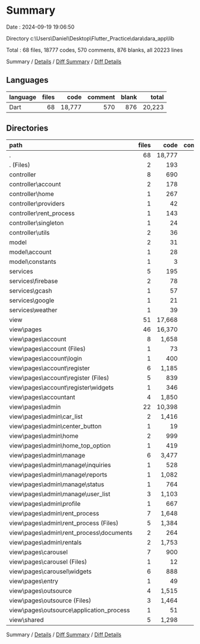 # Summary

Date : 2024-09-19 19:06:50

Directory c:\\Users\\Daniel\\Desktop\\Flutter_Practice\\dara\\dara_app\\lib

Total : 68 files,  18777 codes, 570 comments, 876 blanks, all 20223 lines

Summary / [Details](details.md) / [Diff Summary](diff.md) / [Diff Details](diff-details.md)

## Languages
| language | files | code | comment | blank | total |
| :--- | ---: | ---: | ---: | ---: | ---: |
| Dart | 68 | 18,777 | 570 | 876 | 20,223 |

## Directories
| path | files | code | comment | blank | total |
| :--- | ---: | ---: | ---: | ---: | ---: |
| . | 68 | 18,777 | 570 | 876 | 20,223 |
| . (Files) | 2 | 193 | 33 | 30 | 256 |
| controller | 8 | 690 | 54 | 71 | 815 |
| controller\\account | 2 | 178 | 27 | 14 | 219 |
| controller\\home | 1 | 267 | 11 | 20 | 298 |
| controller\\providers | 1 | 42 | 3 | 6 | 51 |
| controller\\rent_process | 1 | 143 | 3 | 13 | 159 |
| controller\\singleton | 1 | 24 | 8 | 13 | 45 |
| controller\\utils | 2 | 36 | 2 | 5 | 43 |
| model | 2 | 31 | 0 | 2 | 33 |
| model\\account | 1 | 28 | 0 | 2 | 30 |
| model\\constants | 1 | 3 | 0 | 0 | 3 |
| services | 5 | 195 | 20 | 28 | 243 |
| services\\firebase | 2 | 78 | 6 | 10 | 94 |
| services\\gcash | 1 | 57 | 6 | 5 | 68 |
| services\\google | 1 | 21 | 0 | 5 | 26 |
| services\\weather | 1 | 39 | 8 | 8 | 55 |
| view | 51 | 17,668 | 463 | 745 | 18,876 |
| view\\pages | 46 | 16,370 | 405 | 650 | 17,425 |
| view\\pages\\account | 8 | 1,658 | 118 | 129 | 1,905 |
| view\\pages\\account (Files) | 1 | 73 | 7 | 8 | 88 |
| view\\pages\\account\\login | 1 | 400 | 24 | 22 | 446 |
| view\\pages\\account\\register | 6 | 1,185 | 87 | 99 | 1,371 |
| view\\pages\\account\\register (Files) | 5 | 839 | 53 | 63 | 955 |
| view\\pages\\account\\register\\widgets | 1 | 346 | 34 | 36 | 416 |
| view\\pages\\accountant | 4 | 1,850 | 26 | 65 | 1,941 |
| view\\pages\\admin | 22 | 10,398 | 217 | 356 | 10,971 |
| view\\pages\\admin\\car_list | 2 | 1,416 | 43 | 42 | 1,501 |
| view\\pages\\admin\\center_button | 1 | 19 | 0 | 3 | 22 |
| view\\pages\\admin\\home | 2 | 999 | 21 | 25 | 1,045 |
| view\\pages\\admin\\home_top_option | 1 | 419 | 8 | 20 | 447 |
| view\\pages\\admin\\manage | 6 | 3,477 | 66 | 110 | 3,653 |
| view\\pages\\admin\\manage\\inquiries | 1 | 528 | 16 | 23 | 567 |
| view\\pages\\admin\\manage\\reports | 1 | 1,082 | 33 | 34 | 1,149 |
| view\\pages\\admin\\manage\\status | 1 | 764 | 11 | 10 | 785 |
| view\\pages\\admin\\manage\\user_list | 3 | 1,103 | 6 | 43 | 1,152 |
| view\\pages\\admin\\profile | 1 | 667 | 28 | 30 | 725 |
| view\\pages\\admin\\rent_process | 7 | 1,648 | 18 | 66 | 1,732 |
| view\\pages\\admin\\rent_process (Files) | 5 | 1,384 | 16 | 55 | 1,455 |
| view\\pages\\admin\\rent_process\\documents | 2 | 264 | 2 | 11 | 277 |
| view\\pages\\admin\\rentals | 2 | 1,753 | 33 | 60 | 1,846 |
| view\\pages\\carousel | 7 | 900 | 12 | 33 | 945 |
| view\\pages\\carousel (Files) | 1 | 12 | 0 | 3 | 15 |
| view\\pages\\carousel\\widgets | 6 | 888 | 12 | 30 | 930 |
| view\\pages\\entry | 1 | 49 | 0 | 10 | 59 |
| view\\pages\\outsource | 4 | 1,515 | 32 | 57 | 1,604 |
| view\\pages\\outsource (Files) | 3 | 1,464 | 31 | 53 | 1,548 |
| view\\pages\\outsource\\application_process | 1 | 51 | 1 | 4 | 56 |
| view\\shared | 5 | 1,298 | 58 | 95 | 1,451 |

Summary / [Details](details.md) / [Diff Summary](diff.md) / [Diff Details](diff-details.md)